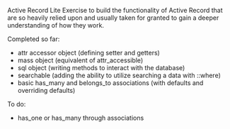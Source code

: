 Active Record Lite Exercise to build the functionality of Active Record that are so heavily relied upon and usually taken for granted to gain a deeper understanding of how they work.

Completed so far:
  * attr accessor object (defining setter and getters)
  * mass object (equivalent of attr_accessible)
  * sql object (writing methods to interact with the database)
  * searchable (adding the ability to utilize searching a data with ::where)
  * basic has_many and belongs_to associations (with defaults and overriding defaults)
  
To do:
  * has_one or has_many through associations
